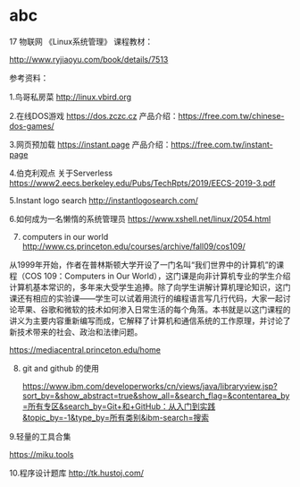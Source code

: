 # abc
17 物联网  《Linux系统管理》
课程教材：

http://www.ryjiaoyu.com/book/details/7513

参考资料：

1.鸟哥私房菜 http://linux.vbird.org

2.在线DOS游戏  https://dos.zczc.cz
产品介绍：https://free.com.tw/chinese-dos-games/

3.网页预加载 https://instant.page 产品介绍：https://free.com.tw/instant-page

4.伯克利观点 关于Serverless   https://www2.eecs.berkeley.edu/Pubs/TechRpts/2019/EECS-2019-3.pdf

5.Instant logo search http://instantlogosearch.com/

6.如何成为一名懒惰的系统管理员  https://www.xshell.net/linux/2054.html

7. computers in our world http://www.cs.princeton.edu/courses/archive/fall09/cos109/

从1999年开始，作者在普林斯顿大学开设了一门名叫“我们世界中的计算机”的课程（COS 109：Computers in Our World），这门课是向非计算机专业的学生介绍计算机基本常识的，多年来大受学生追捧。除了向学生讲解计算机理论知识，这门课还有相应的实验课——学生可以试着用流行的编程语言写几行代码，大家一起讨论苹果、谷歌和微软的技术如何渗入日常生活的每个角落。本书就是以这门课程的讲义为主要内容重新编写而成，它解释了计算机和通信系统的工作原理，并讨论了新技术带来的社会、政治和法律问题。

https://mediacentral.princeton.edu/home

8. git and github  的使用

   https://www.ibm.com/developerworks/cn/views/java/libraryview.jsp?sort_by=&show_abstract=true&show_all=&search_flag=&contentarea_by=所有专区&search_by=Git+和+GitHub：从入门到实践&topic_by=-1&type_by=所有类别&ibm-search=搜索

9.轻量的工具合集

https://miku.tools

10.程序设计题库    http://tk.hustoj.com/


